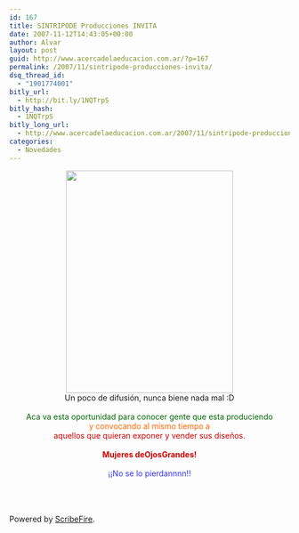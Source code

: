 ```yaml
---
id: 167
title: SINTRIPODE Producciones INVITA
date: 2007-11-12T14:43:05+00:00
author: Alvar
layout: post
guid: http://www.acercadelaeducacion.com.ar/?p=167
permalink: /2007/11/sintripode-producciones-invita/
dsq_thread_id:
  - "1901774001"
bitly_url:
  - http://bit.ly/1NQTrpS
bitly_hash:
  - 1NQTrpS
bitly_long_url:
  - http://www.acercadelaeducacion.com.ar/2007/11/sintripode-producciones-invita/
categories:
  - Novedades
---
```

<div align="center"><img src="http://www.acercadelaeducacion.com.ar/wp-content/uploads/2007/11/mujeres-de-ojos-grandes.jpg" height="400" width="300" /><br />Un poco de difusión, nunca biene nada mal :D<br /><div align="center"><font color="#ff6600"><font color="#006600"><br />Aca va esta oportunidad para conocer gente que esta produciendo</font> </font></div>
<div align="center"><font color="#ff6600">y convocando al mismo tiempo a </font></div>
<div align="center"><font color="#cc0000">a</font><font color="#cc0000">quellos que quieran&nbsp;exponer y vender sus diseños.</font></div>
<div align="center"><font color="#000000"><strong></strong></font>&nbsp;</div>
<div align="center"><font color="#cc0000"><strong>Mujeres deOjosGrandes!</strong></font></div>
<div align="center">&nbsp;</div>
<div align="center"><font color="#3333ff">¡¡No se lo pierdannnn!!</font></div><br /></div><br /><br /><p class="poweredbyperformancing">Powered by <a href="http://scribefire.com/">ScribeFire</a>.</p>